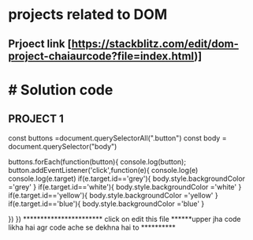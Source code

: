 # projects related to DOM
## Prjoect link [https://stackblitz.com/edit/dom-project-chaiaurcode?file=index.html)]

# # Solution code 
## PROJECT 1

const buttons =document.querySelectorAll(".button")
const body = document.querySelector("body")


buttons.forEach(function(button){
  console.log(button);
  button.addEventListener('click',function(e){
    console.log(e)
    console.log(e.target)
if(e.target.id=='grey'){
  body.style.backgroundColor ='grey'
}
if(e.target.id=='white'){
  body.style.backgroundColor ='white'
}
if(e.target.id=='yellow'){
  body.style.backgroundColor ='yellow'
}
if(e.target.id=='blue'){
  body.style.backgroundColor ='blue'
}

  })
})
     *********************** click on edit this file ******upper jha code likha hai agr code ache se dekhna hai to  **********

